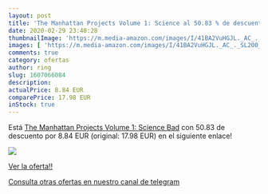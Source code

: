 ```yaml
---
layout: post
title: 'The Manhattan Projects Volume 1: Science al 50.83 % de descuento'
date: 2020-02-29 23:40:28
thumbnailImage: 'https://m.media-amazon.com/images/I/41BA2VuHGJL._AC_._SL200_.jpg'
images: [ 'https://m.media-amazon.com/images/I/41BA2VuHGJL._AC_._SL200_.jpg' ]
comments: true
category: ofertas
author: ring
slug: 1607066084
description:
actualPrice: 8.84 EUR
comparePrice: 17.98 EUR
inStock: true
---
```


Está [The Manhattan Projects Volume 1: Science Bad](https://www.amazon.es/dp/1607066084/?tag=redken-21) con 50.83 de descuento por 8.84 EUR (original: 17.98 EUR) en el siguiente enlace!

[![](https://m.media-amazon.com/images/I/41BA2VuHGJL._AC_._SL200_.jpg)](https://www.amazon.es/dp/1607066084/?tag=redken-21)

[Ver la oferta!!](https://www.amazon.es/dp/1607066084/?tag=redken-21)

[Consulta otras ofertas en nuestro canal de telegram](https://t.me/s/ofertas25)
